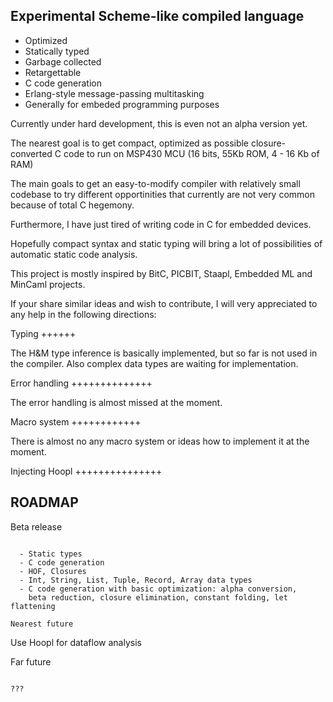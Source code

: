
Experimental Scheme-like compiled language 
------------------------------------------

  - Optimized
  - Statically typed
  - Garbage collected
  - Retargettable
  - C code generation
  - Erlang-style message-passing multitasking
  - Generally for embeded programming purposes

Currently under hard development, this is even not an alpha version yet.

The nearest goal is to get compact, optimized as possible closure-converted
C code to run on MSP430 MCU (16 bits, 55Kb ROM, 4 - 16 Kb of RAM)

The main goals to get an easy-to-modify compiler with relatively small codebase
to try different opportinities that currently are not very common because of total
C hegemony. 

Furthermore, I have just tired of writing code in C for embedded devices.

Hopefully compact syntax and static typing will bring a lot of possibilities 
of automatic static code analysis.

This project is mostly inspired by BitC, PICBIT, Staapl, Embedded ML and MinCaml projects.

If your share similar ideas and wish to contribute, I will very appreciated to any help 
in the following directions:

Typing
++++++

The H&M type inference is basically implemented, but so far is not used in the compiler.
Also complex data types are waiting for implementation.

Error handling
++++++++++++++

The error handling is almost missed at the moment.

Macro system
++++++++++++

There is almost no any macro system or ideas how to implement it at the moment.

Injecting Hoopl
+++++++++++++++


ROADMAP
-------

Beta release
~~~~~~~~~~~~

  - Static types
  - C code generation
  - HOF, Closures
  - Int, String, List, Tuple, Record, Array data types
  - C code generation with basic optimization: alpha conversion, 
    beta reduction, closure elimination, constant folding, let flattening

Nearest future
~~~~~~~~~~~~~~

Use Hoopl for dataflow analysis 


Far future
~~~~~~~~~~

???

